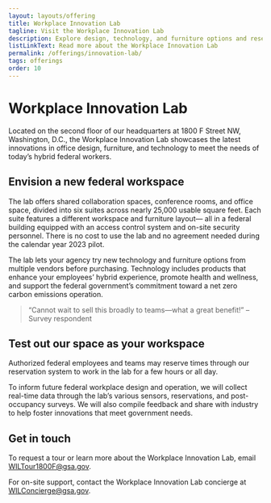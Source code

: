 ```yaml
---
layout: layouts/offering
title: Workplace Innovation Lab
tagline: Visit the Workplace Innovation Lab
description: Explore design, technology, and furniture options and reserve space to work in GSA’s headquarters in Washington, DC
listLinkText: Read more about the Workplace Innovation Lab
permalink: /offerings/innovation-lab/
tags: offerings
order: 10
---
```


# Workplace Innovation Lab

Located on the second floor of our headquarters at 1800 F Street NW, Washington, D.C., the Workplace Innovation Lab showcases the latest innovations in office design, furniture, and technology to meet the needs of today’s hybrid federal workers.

## Envision a new federal workspace

The lab offers shared collaboration spaces, conference rooms, and office space, divided into six suites across nearly 25,000 usable square feet. Each suite features a different workspace and furniture layout— all in a federal building equipped with an access control system and on-site security personnel. There is no cost to use the lab and no agreement needed during the calendar year 2023 pilot.

The lab lets your agency try new technology and furniture options from multiple vendors before purchasing. Technology includes products that enhance your employees’ hybrid experience, promote health and wellness, and support the federal government’s commitment toward a net zero carbon emissions operation.

> “Cannot wait to sell this broadly to teams—what a great benefit!” –Survey respondent

## Test out our space as your workspace

Authorized federal employees and teams may reserve times through our reservation system to work in the lab for a few hours or all day.

To inform future federal workplace design and operation, we will collect real-time data through the lab’s various sensors, reservations, and post-occupancy surveys. We will also compile feedback and share with industry to help foster innovations that meet government needs.

## Get in touch

To request a tour or learn more about the Workplace Innovation Lab, email [WILTour1800F@gsa.gov](mailto:WILTour1800F@gsa.gov).

For on-site support, contact the Workplace Innovation Lab concierge at [WILConcierge@gsa.gov](mailto:WILConcierge@gsa.gov).

